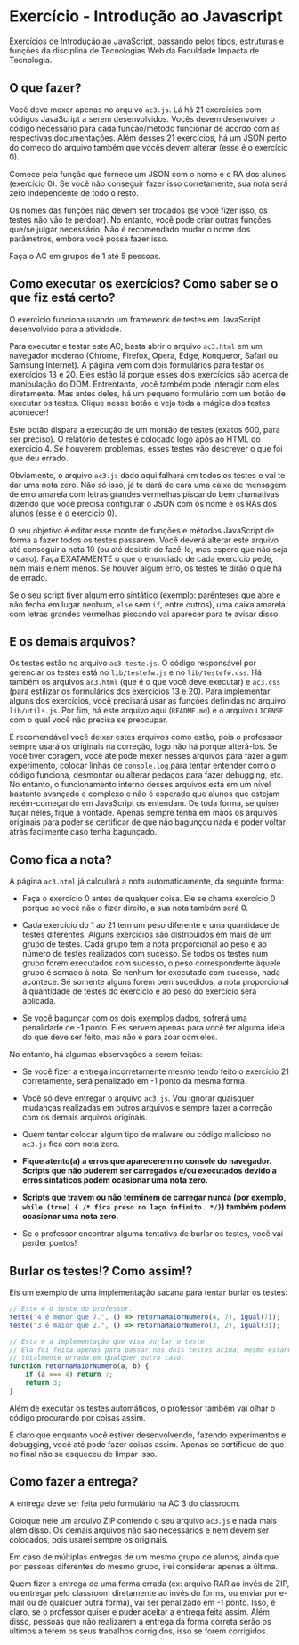 # Exercício - Introdução ao Javascript

Exercícios de Introdução ao JavaScript, passando pelos tipos, estruturas e funções da disciplina de Tecnologias Web da Faculdade Impacta de Tecnologia.

## O que fazer?

Você deve mexer apenas no arquivo `ac3.js`.
Lá há 21 exercícios com códigos JavaScript a serem desenvolvidos.
Vocês devem desenvolver o código necessário para cada função/método funcionar de acordo com as respectivas documentações.
Além desses 21 exercícios, há um JSON perto do começo do arquivo também que vocês devem alterar (esse é o exercício 0).

Comece pela função que fornece um JSON com o nome e o RA dos alunos (exercício 0).
Se você não conseguir fazer isso corretamente, sua nota será zero independente de todo o resto.

Os nomes das funções não devem ser trocados (se você fizer isso, os testes não vão te perdoar).
No entanto, você pode criar outras funções que/se julgar necessário.
Não é recomendado mudar o nome dos parâmetros, embora você possa fazer isso.

Faça o AC em grupos de 1 até 5 pessoas.

## Como executar os exercícios? Como saber se o que fiz está certo?

O exercício funciona usando um framework de testes em JavaScript desenvolvido para a atividade.

Para executar e testar este AC, basta abrir o arquivo `ac3.html` em um navegador moderno (Chrome, Firefox, Opera, Edge, Konqueror, Safari ou Samsung Internet).
A página vem com dois formulários para testar os exercícios 13 e 20.
Eles estão lá porque esses dois exercícios são acerca de manipulação do DOM. Entrentanto, você também pode interagir com eles diretamente.
Mas antes deles, há um pequeno formulário com um botão de executar os testes.
Clique nesse botão e veja toda a mágica dos testes acontecer!

Este botão dispara a execução de um montão de testes (exatos 600, para ser preciso).
O relatório de testes é colocado logo após ao HTML do exercício 4.
Se houverem problemas, esses testes vão descrever o que foi que deu errado.

Obviamente, o arquivo `ac3.js` dado aqui falhará em todos os testes e vai te dar uma nota zero.
Não só isso, já te dará de cara uma caixa de mensagem de erro amarela com letras grandes vermelhas piscando bem chamativas dizendo que você precisa configurar o JSON com os nome e os RAs dos alunos (esse é o exercício 0).

O seu objetivo é editar esse monte de funções e métodos JavaScript de forma a fazer todos os testes passarem.
Você deverá alterar este arquivo até conseguir a nota 10 (ou até desistir de fazê-lo, mas espero que não seja o caso).
Faça EXATAMENTE o que o enunciado de cada exercício pede, nem mais e nem menos.
Se houver algum erro, os testes te dirão o que há de errado.

Se o seu script tiver algum erro sintático (exemplo: parênteses que abre e não fecha em lugar nenhum, `else` sem `if`, entre outros), uma caixa amarela com letras grandes vermelhas piscando vai aparecer para te avisar disso.

## E os demais arquivos?

Os testes estão no arquivo `ac3-teste.js`.
O código responsável por gerenciar os testes está no `lib/testefw.js` e no `lib/testefw.css`.
Há também os arquivos `ac3.html` (que é o que você deve executar) e `ac3.css` (para estilizar os formulários dos exercícios 13 e 20).
Para implementar alguns dos exercícios, você precisará usar as funções definidas no arquivo `lib/utils.js`.
Por fim, há este arquivo aqui (`README.md`) e o arquivo `LICENSE` com o qual você não precisa se preocupar.

É recomendável você deixar estes arquivos como estão, pois o professsor sempre usará os originais na correção, logo não há porque alterá-los.
Se você tiver coragem, você até pode mexer nesses arquivos para fazer algum experimento, colocar linhas de `console.log` para tentar entender como o código funciona, desmontar ou alterar pedaços para fazer debugging, etc.
No entanto, o funcionamento interno desses arquivos está em um nível bastante avançado e complexo e não é esperado que alunos que estejam recém-começando em JavaScript os entendam.
De toda forma, se quiser fuçar neles, fique a vontade.
Apenas sempre tenha em mãos os arquivos originais para poder se certificar de que não bagunçou nada e poder voltar atrás facilmente caso tenha bagunçado.

## Como fica a nota?

A página `ac3.html` já calculará a nota automaticamente, da seguinte forma:

- Faça o exercício 0 antes de qualquer coisa.
  Ele se chama exercício 0 porque se você não o fizer direito, a sua nota também será 0.

- Cada exercício do 1 ao 21 tem um peso diferente e uma quantidade de testes diferentes.
  Alguns exercícios são distribuídos em mais de um grupo de testes.
  Cada grupo tem a nota proporcional ao peso e ao número de testes realizados com sucesso.
  Se todos os testes num grupo forem executados com sucesso, o peso correspondente àquele grupo é somado à nota.
  Se nenhum for executado com sucesso, nada acontece.
  Se somente alguns forem bem sucedidos, a nota proporcional à quantidade de testes do exercício e ao peso do exercício será aplicada.

- Se você bagunçar com os dois exemplos dados, sofrerá uma penalidade de -1 ponto.
  Eles servem apenas para você ter alguma ideia do que deve ser feito, mas não é para zoar com eles.

No entanto, há algumas observações a serem feitas:

- Se você fizer a entrega incorretamente mesmo tendo feito o exercício 21 corretamente, será penalizado em -1 ponto da mesma forma.

- Você só deve entregar o arquivo `ac3.js`. Vou ignorar quaisquer mudanças realizadas em outros arquivos e sempre fazer a correção com os demais arquivos originais.

- Quem tentar colocar algum tipo de malware ou código malicioso no `ac3.js` fica com nota zero.

- **Fique atento(a) a erros que aparecerem no console do navegador. Scripts que não puderem ser carregados e/ou executados devido a erros sintáticos podem ocasionar uma nota zero.**

- **Scripts que travem ou não terminem de carregar nunca (por exemplo, `while (true) { /* fica preso no laço infinito. */}`) também podem ocasionar uma nota zero.**

- Se o professor encontrar alguma tentativa de burlar os testes, você vai perder pontos!

## Burlar os testes!? Como assim!?

Eis um exemplo de uma implementação sacana para tentar burlar os testes:

```js
// Este é o teste do professor.
teste("4 é menor que 7.", () => retornaMaiorNumero(4, 7), igual(7));
teste("3 é maior que 2.", () => retornaMaiorNumero(3, 2), igual(3));

// Esta é a implementação que visa burlar o teste.
// Ela foi feita apenas para passar nos dois testes acima, mesmo estando
// totalmente errada em qualquer outro caso.
function retornaMaiorNumero(a, b) {
    if (a === 4) return 7;
    return 3;
}
```

Além de executar os testes automáticos, o professor também vai olhar o código procurando por coisas assim.

É claro que enquanto você estiver desenvolvendo, fazendo experimentos e debugging, você até pode fazer coisas assim.
Apenas se certifique de que no final não se esqueceu de limpar isso.

## Como fazer a entrega?

A entrega deve ser feita pelo formulário na AC 3 do classroom.

Coloque nele um arquivo ZIP contendo o seu arquivo `ac3.js` e nada mais além disso.
Os demais arquivos não são necessários e nem devem ser colocados, pois usarei sempre os originais.

Em caso de múltiplas entregas de um mesmo grupo de alunos, ainda que por pessoas diferentes do mesmo grupo, irei considerar apenas a última.

Quem fizer a entrega de uma forma errada (ex: arquivo RAR ao invés de ZIP, ou entregar pelo classroom diretamente ao invés do forms, ou enviar por e-mail ou de qualquer outra forma), vai ser penalizado em -1 ponto.
Isso, é claro, se o professor quiser e puder aceitar a entrega feita assim.
Além disso, pessoas que não realizarem a entrega da forma correta serão os últimos a terem os seus trabalhos corrigidos, isso se forem corrigidos.